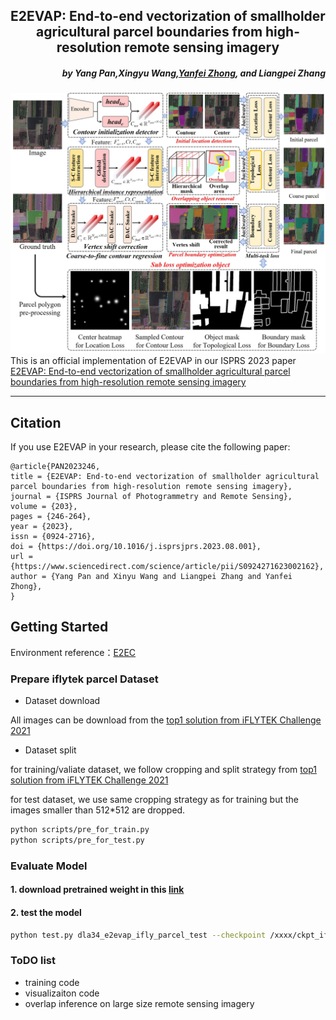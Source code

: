 <h2 align="center">E2EVAP: End-to-end vectorization of smallholder agricultural parcel boundaries from high-resolution remote sensing imagery</h2>
<h5 align="right">by <a>Yang Pan</a>,<a>Xingyu Wang</a>,<a href="http://rsidea.whu.edu.cn/">Yanfei Zhong</a>, and  Liangpei Zhang</h5>

![introduction](imgs/Fig.2.jpg)
This is an official implementation of E2EVAP in our ISPRS 2023 paper <a href="https://www.sciencedirect.com/science/article/pii/S0924271623002162">E2EVAP: End-to-end vectorization of smallholder agricultural parcel boundaries from high-resolution remote sensing imagery</a>


---------------------
## Citation
If you use E2EVAP in your research, please cite the following paper:
```
@article{PAN2023246,
title = {E2EVAP: End-to-end vectorization of smallholder agricultural parcel boundaries from high-resolution remote sensing imagery},
journal = {ISPRS Journal of Photogrammetry and Remote Sensing},
volume = {203},
pages = {246-264},
year = {2023},
issn = {0924-2716},
doi = {https://doi.org/10.1016/j.isprsjprs.2023.08.001},
url = {https://www.sciencedirect.com/science/article/pii/S0924271623002162},
author = {Yang Pan and Xinyu Wang and Liangpei Zhang and Yanfei Zhong},
}
```
## Getting Started

Environment reference：<a href="https://github.com/zhang-tao-whu/e2ec/blob/main/INSTALL.md">E2EC</a>

### Prepare iflytek parcel Dataset

- Dataset download
  
All images can be download from the <a href="https://github.com/zhaozhen2333/iFLYTEK2021">top1 solution from iFLYTEK Challenge 2021</a>

- Dataset split
  
for training/valiate dataset, we follow cropping and split strategy from <a href="https://github.com/zhaozhen2333/iFLYTEK2021/blob/main/out_shp/train/pre_for_train.py">top1 solution from iFLYTEK Challenge 2021</a> 

for test dataset, we use same cropping strategy as for training but the images smaller than 512*512 are dropped.

```bash
python scripts/pre_for_train.py
python scripts/pre_for_test.py
```

### Evaluate Model
#### 1. download pretrained weight in this [link](https://drive.google.com/file/d/16IYHK63KKdv8VEOQiaw9uSSSavBfNkjT/view?usp=sharing)

#### 2. test the model
```bash
python test.py dla34_e2evap_ifly_parcel_test --checkpoint /xxxx/ckpt_ifly.pth --eval segm --device 0
```
### ToDO list
- training code
- visualizaiton code
- overlap inference on large size remote sensing imagery
